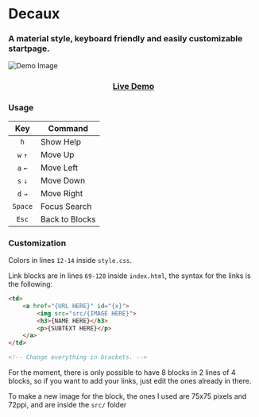 # Decaux
### A material style, keyboard friendly and easily customizable startpage.

![Demo Image](https://u.teknik.io/gHzZf.png)

<div align="center">
	<h3><a href="https://manc.capuno.cat/">Live Demo</a></h3>
</div>

### Usage

|Key|Command|
|:-:|---|
|`h`| Show Help |
|`w` `↑`| Move Up |
|`a` `←`| Move Left |
|`s` `↓`| Move Down |
|`d` `→`| Move Right |
|`Space`| Focus Search |
|`Esc`| Back to Blocks |

### Customization

Colors in lines `12-14` inside `style.css`.

Link blocks are in lines `69-128` inside `index.html`, the syntax for the links is the following:

```html
<td>
	<a href="{URL HERE}" id="{x}">
		<img src="src/{IMAGE HERE}">
		<h3>{NAME HERE}</h3>
		<p>{SUBTEXT HERE}</p>
	</a>
</td>

<!-- Change everything in brackets. -->
```

For the moment, there is only possible to have 8 blocks in 2 lines of 4 blocks, so if you want to add your links, just edit the ones already in there.

To make a new image for the block, the ones I used are 75x75 pixels and 72ppi, and are inside the `src/` folder
